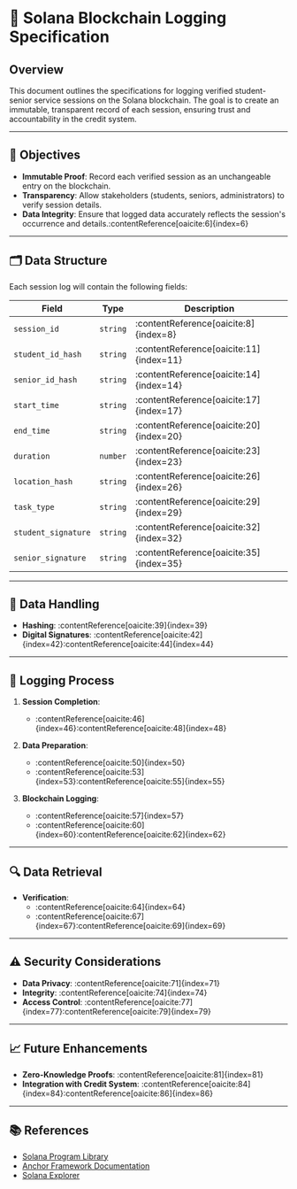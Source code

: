 # 📄 Solana Blockchain Logging Specification

## Overview

This document outlines the specifications for logging verified student-senior service sessions on the Solana blockchain. The goal is to create an immutable, transparent record of each session, ensuring trust and accountability in the credit system.

---

## 🎯 Objectives

- **Immutable Proof**: Record each verified session as an unchangeable entry on the blockchain.
- **Transparency**: Allow stakeholders (students, seniors, administrators) to verify session details.
- **Data Integrity**: Ensure that logged data accurately reflects the session's occurrence and details.:contentReference[oaicite:6]{index=6}

---

## 🗂️ Data Structure

Each session log will contain the following fields:

| Field             | Type     | Description                                      |
|-------------------|----------|--------------------------------------------------|
| `session_id`      | `string` | :contentReference[oaicite:8]{index=8}               |
| `student_id_hash` | `string` | :contentReference[oaicite:11]{index=11}                |
| `senior_id_hash`  | `string` | :contentReference[oaicite:14]{index=14}                 |
| `start_time`      | `string` | :contentReference[oaicite:17]{index=17}    |
| `end_time`        | `string` | :contentReference[oaicite:20]{index=20}      |
| `duration`        | `number` | :contentReference[oaicite:23]{index=23}              |
| `location_hash`   | `string` | :contentReference[oaicite:26]{index=26}          |
| `task_type`       | `string` | :contentReference[oaicite:29]{index=29}       |
| `student_signature` | `string` | :contentReference[oaicite:32]{index=32}                |
| `senior_signature`  | `string` | :contentReference[oaicite:35]{index=35}                 |:contentReference[oaicite:37]{index=37}

---

## 🔐 Data Handling

- **Hashing**: :contentReference[oaicite:39]{index=39}
- **Digital Signatures**: :contentReference[oaicite:42]{index=42}:contentReference[oaicite:44]{index=44}

---

## 🔄 Logging Process

1. **Session Completion**:
   - :contentReference[oaicite:46]{index=46}:contentReference[oaicite:48]{index=48}

2. **Data Preparation**:
   - :contentReference[oaicite:50]{index=50}
   - :contentReference[oaicite:53]{index=53}:contentReference[oaicite:55]{index=55}

3. **Blockchain Logging**:
   - :contentReference[oaicite:57]{index=57}
   - :contentReference[oaicite:60]{index=60}:contentReference[oaicite:62]{index=62}

---

## 🔍 Data Retrieval

- **Verification**:
  - :contentReference[oaicite:64]{index=64}
  - :contentReference[oaicite:67]{index=67}:contentReference[oaicite:69]{index=69}

---

## ⚠️ Security Considerations

- **Data Privacy**: :contentReference[oaicite:71]{index=71}
- **Integrity**: :contentReference[oaicite:74]{index=74}
- **Access Control**: :contentReference[oaicite:77]{index=77}:contentReference[oaicite:79]{index=79}

---

## 📈 Future Enhancements

- **Zero-Knowledge Proofs**: :contentReference[oaicite:81]{index=81}
- **Integration with Credit System**: :contentReference[oaicite:84]{index=84}:contentReference[oaicite:86]{index=86}

---

## 📚 References

- [Solana Program Library](https://github.com/solana-labs/solana-program-library)
- [Anchor Framework Documentation](https://book.anchor-lang.com/)
- [Solana Explorer](https://explorer.solana.com/)

